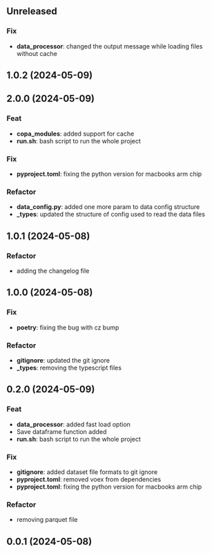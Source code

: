 ## Unreleased

### Fix

- **data_processor**: changed the output message while loading files without cache

## 1.0.2 (2024-05-09)

## 2.0.0 (2024-05-09)

### Feat

- **copa_modules**: added support for cache
- **run.sh**: bash script to run the whole project

### Fix

- **pyproject.toml**: fixing the python version for macbooks arm chip

### Refactor

- **data_config.py**: added one more param to data config structure
- **_types**: updated the structure of config used to read the data files

## 1.0.1 (2024-05-08)

### Refactor

- adding the changelog file

## 1.0.0 (2024-05-08)

### Fix

- **poetry**: fixing the bug with cz bump

### Refactor

- **gitignore**: updated the git ignore
- **_types**: removing the typescript files

## 0.2.0 (2024-05-09)

### Feat

- **data_processor**: added fast load option
- Save dataframe function added
- **run.sh**: bash script to run the whole project

### Fix

- **gitignore**: added dataset file formats to git ignore
- **pyproject.toml**: removed voex from dependencies
- **pyproject.toml**: fixing the python version for macbooks arm chip

### Refactor

- removing parquet file

## 0.0.1 (2024-05-08)
